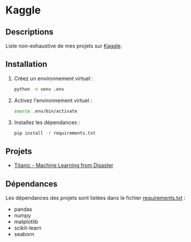 # Kaggle

## Descriptions

Liste non-exhaustive de mes projets sur [Kaggle](https://www.kaggle.com/).

## Installation

1. Créez un environnement virtuel :

   ```sh
   python -m venv .env
   ```

2. Activez l'environnement virtuel :

   ```sh
   source .env/bin/activate
   ```

3. Installez les dépendances :

   ```sh
   pip install -r requirements.txt
   ```

## Projets

- [Titanic - Machine Learning from Disaster](./titanic/titanic.ipynb)

## Dépendances

Les dépendances des projets sont listées dans le fichier [requirements.txt](requirements.txt) :

- pandas
- numpy
- matplotlib
- scikit-learn
- seaborn
